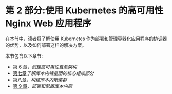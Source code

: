 # 第 2 部分:使用 Kubernetes 的高可用性 Nginx Web 应用程序

在本节中，读者将了解使用 Kubernetes 作为部署和管理容器化应用程序的协调器的优势，以及如何部署这样的解决方案。

本节包含以下章节:

*   [第 6 章](06.html)，*创建高可用性自愈架构*
*   [第七章](07.html)*了解库本内特星团的核心组成部分*
*   [第八章](08.html)，*构建库本内斯集群*
*   [第 9 章](09.html)、*部署和配置库本内斯*